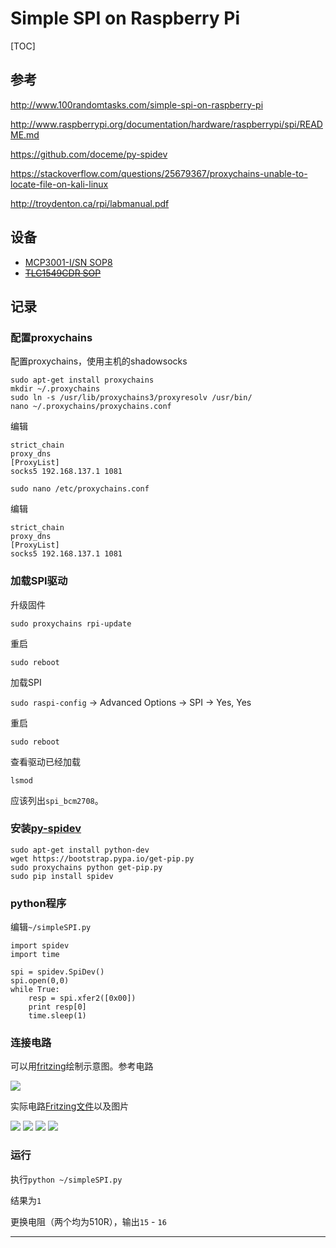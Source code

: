# Simple SPI on Raspberry Pi

[TOC]

## 参考

http://www.100randomtasks.com/simple-spi-on-raspberry-pi

http://www.raspberrypi.org/documentation/hardware/raspberrypi/spi/README.md

https://github.com/doceme/py-spidev

https://stackoverflow.com/questions/25679367/proxychains-unable-to-locate-file-on-kali-linux

http://troydenton.ca/rpi/labmanual.pdf

## 设备

* [MCP3001-I/SN SOP8][MCPlink]
* ~~[TLC1549CDR SOP][TLClink]~~

## 记录

### 配置proxychains

配置proxychains，使用主机的shadowsocks

```
sudo apt-get install proxychains
mkdir ~/.proxychains
sudo ln -s /usr/lib/proxychains3/proxyresolv /usr/bin/
nano ~/.proxychains/proxychains.conf
```

编辑

```
strict_chain
proxy_dns
[ProxyList]
socks5 192.168.137.1 1081
```

```
sudo nano /etc/proxychains.conf
```

编辑

```
strict_chain
proxy_dns
[ProxyList]
socks5 192.168.137.1 1081
```

### 加载SPI驱动

升级固件

`sudo proxychains rpi-update`

重启

`sudo reboot`

加载SPI

`sudo raspi-config` -> Advanced Options -> SPI -> Yes, Yes

重启

`sudo reboot`

查看驱动已经加载

`lsmod`

应该列出`spi_bcm2708`。

### 安装[py-spidev]

```
sudo apt-get install python-dev
wget https://bootstrap.pypa.io/get-pip.py
sudo proxychains python get-pip.py
sudo pip install spidev
```

### python程序

编辑`~/simpleSPI.py`

```
import spidev
import time

spi = spidev.SpiDev()
spi.open(0,0)
while True:
    resp = spi.xfer2([0x00])
    print resp[0]
    time.sleep(1)
```

### 连接电路

可以用[fritzing]绘制示意图。参考电路

![](img/img3.png)

实际电路[Fritzing文件](fritzing/01-simple-spi.fzz)以及图片

![](img/01-simple-spi_bb.svg)
![](img/DSC00735.jpg)
![](img/DSC00736.jpg)
![](img/DSC00737.jpg)

### 运行

执行`python ~/simpleSPI.py`

结果为`1`

更换电阻（两个均为510R），输出`15` - `16`


- - -

[MCPlink]: http://item.taobao.com/item.htm?spm=a1z09.2.9.11.eKrkdW&id=13828545274&_u=sktcl32053b

[TLClink]: http://buyer.trade.taobao.com/trade/detail/tradeSnap.htm?tradeID=909340187636221&snapShot=true

[py-spidev]: https://github.com/doceme/py-spidev

[fritzing]: http://fritzing.org/